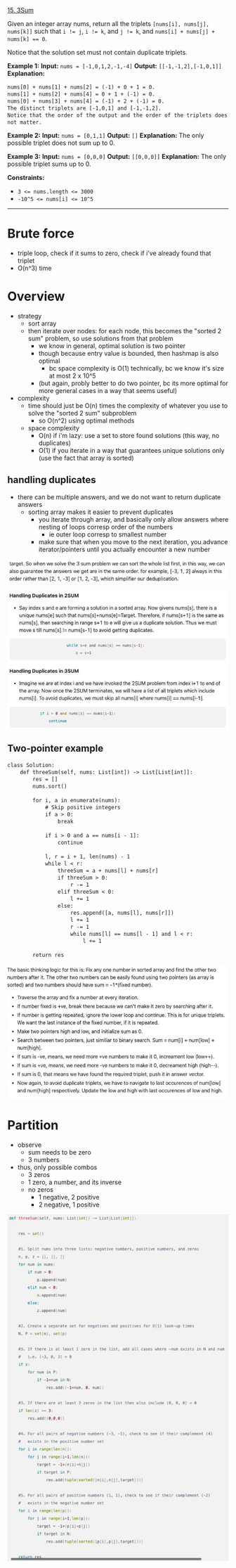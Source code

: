 [15. 3Sum](https://leetcode.com/problems/3sum/)

Given an integer array nums, return all the triplets `[nums[i], nums[j], nums[k]]` such that `i != j`, `i != k`, and `j != k`, and `nums[i] + nums[j] + nums[k] == 0`.

Notice that the solution set must not contain duplicate triplets.



**Example 1:**
**Input:** `nums = [-1,0,1,2,-1,-4]`
**Output:** `[[-1,-1,2],[-1,0,1]]`
**Explanation:** 
```
nums[0] + nums[1] + nums[2] = (-1) + 0 + 1 = 0.
nums[1] + nums[2] + nums[4] = 0 + 1 + (-1) = 0.
nums[0] + nums[3] + nums[4] = (-1) + 2 + (-1) = 0.
The distinct triplets are [-1,0,1] and [-1,-1,2].
Notice that the order of the output and the order of the triplets does not matter.
```

**Example 2:**
**Input:** `nums = [0,1,1]`
**Output:** `[]`
**Explanation:** The only possible triplet does not sum up to 0.

**Example 3:**
**Input:** `nums = [0,0,0]`
**Output:** `[[0,0,0]]`
**Explanation:** The only possible triplet sums up to 0.

**Constraints:**
- `3 <= nums.length <= 3000`
- `-10^5 <= nums[i] <= 10^5`

---



# Brute force
- triple loop, check if it sums to zero, check if i've already found that triplet
- O(n^3) time


# Overview
- strategy
	- sort array
	- then iterate over nodes: for each node, this becomes the "sorted 2 sum" problem, so use solutions from that problem
		- we know in general, optimal solution is two pointer
		- though because entry value is bounded, then hashmap is also optimal
			- bc space complexity is O(1) technically, bc we know it's size at most 2 x 10^5
		- (but again, probly better to do two pointer, bc its more optimal for more general cases in a way that seems useful)
- complexity
	- time should just be O(n) times the complexity of whatever you use to solve the "sorted 2 sum" subproblem
		- so O(n^2) using optimal methods
	- space complexity
		- O(n) if i'm lazy: use a set to store found solutions (this way, no duplicates)
		- O(1) if you iterate in a way that guarantees unique solutions only (use the fact that array is sorted)

## handling duplicates

- there can be multiple answers, and we do not want to return duplicate answers
	- sorting array makes it easier to prevent duplicates
		- you iterate through array, and basically only allow answers where nesting of loops corresp order of the numbers
			- ie outer loop corresp to smallest number
		- make sure that when you move to the next iteration, you advance iterator/pointers until you actually encounter a new number

![](../!assets/attachments/Pasted%20image%2020240226000946.png)

![](../!assets/attachments/Pasted%20image%2020240226001953.png)





## Two-pointer example

```
class Solution:
    def threeSum(self, nums: List[int]) -> List[List[int]]:
        res = []
        nums.sort()

        for i, a in enumerate(nums):
            # Skip positive integers
            if a > 0:
                break

            if i > 0 and a == nums[i - 1]:
                continue

            l, r = i + 1, len(nums) - 1
            while l < r:
                threeSum = a + nums[l] + nums[r]
                if threeSum > 0:
                    r -= 1
                elif threeSum < 0:
                    l += 1
                else:
                    res.append([a, nums[l], nums[r]])
                    l += 1
                    r -= 1
                    while nums[l] == nums[l - 1] and l < r:
                        l += 1
                        
        return res
```

![](../!assets/attachments/Pasted%20image%2020240225233600.png)






# Partition
- observe
	- sum needs to be zero
	- 3 numbers
- thus, only possible combos
	- 3 zeros
	- 1 zero, a number, and its inverse
	- no zeros
		- 1 negative, 2 positive
		- 2 negative, 1 positive


![](../!assets/attachments/Pasted%20image%2020240226000724.png)
